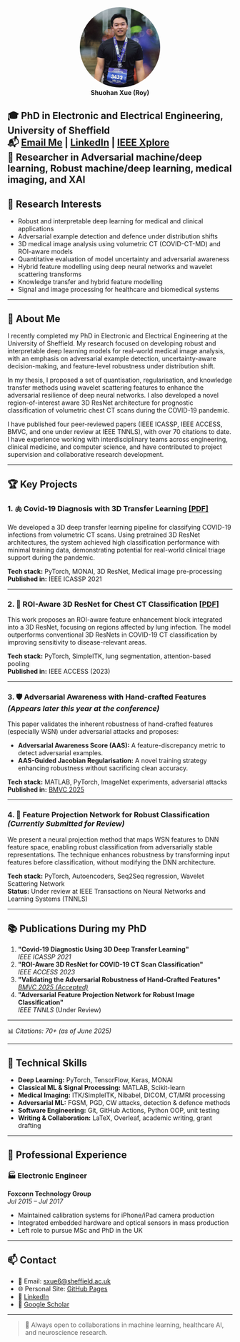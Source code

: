 

<p align="center">
  <img src="xue_sh.jpg" alt="Shuohan Xue" width="180" height="180" style="border-radius: 50%;"><br>
  <b>Shuohan Xue (Roy)</b><br>
</p>

🎓 PhD in Electronic and Electrical Engineering, University of Sheffield  
📬 [Email Me](mailto:sxue6@sheffield.ac.uk) | [LinkedIn](https://www.linkedin.com/in/sxue07roy/) | [IEEE Xplore](https://ieeexplore.ieee.org/author/37088931505)  
🧠 Researcher in Adversarial machine/deep learning, Robust machine/deep learning, medical imaging, and XAI  
---


## 🔬 Research Interests

- Robust and interpretable deep learning for medical and clinical applications  
- Adversarial example detection and defence under distribution shifts  
- 3D medical image analysis using volumetric CT (COVID-CT-MD) and ROI-aware models  
- Quantitative evaluation of model uncertainty and adversarial awareness  
- Hybrid feature modelling using deep neural networks and wavelet scattering transforms  
- Knowledge transfer and hybrid feature modelling  
- Signal and image processing for healthcare and biomedical systems


---

## 📄 About Me

I recently completed my PhD in Electronic and Electrical Engineering at the University of Sheffield. My research focused on developing robust and interpretable deep learning models for real-world medical image analysis, with an emphasis on adversarial example detection, uncertainty-aware decision-making, and feature-level robustness under distribution shift.

In my thesis, I proposed a set of quantisation, regularisation, and knowledge transfer methods using wavelet scattering features to enhance the adversarial resilience of deep neural networks. I also developed a novel region-of-interest aware 3D ResNet architecture for prognostic classification of volumetric chest CT scans during the COVID-19 pandemic.

I have published four peer-reviewed papers (IEEE ICASSP, IEEE ACCESS, BMVC, and one under review at IEEE TNNLS), with over 70 citations to date. I have experience working with interdisciplinary teams across engineering, clinical medicine, and computer science, and have contributed to project supervision and collaborative research development.


---

## 🏆 Key Projects

### 1. 🫁 Covid-19 Diagnosis with 3D Transfer Learning [[PDF]](./Covid-19_Diagnostic_Using_3d_Deep_Transfer_Learning_for_Classification_of_Volumetric_Computerised_Tomography_Chest_Scans.pdf)

We developed a 3D deep transfer learning pipeline for classifying COVID-19 infections from volumetric CT scans. Using pretrained 3D ResNet architectures, the system achieved high classification performance with minimal training data, demonstrating potential for real-world clinical triage support during the pandemic.

**Tech stack:** PyTorch, MONAI, 3D ResNet, Medical image pre-processing  
**Published in:** IEEE ICASSP 2021

---

### 2. 🧠 ROI-Aware 3D ResNet for Chest CT Classification [[PDF]](./Region-of-Interest_Aware_3D_ResNet_for_Classification_of_COVID-19_Chest_Computerised_Tomography_Scans.pdf)

This work proposes an ROI-aware feature enhancement block integrated into a 3D ResNet, focusing on regions affected by lung infection. The model outperforms conventional 3D ResNets in COVID-19 CT classification by improving sensitivity to disease-relevant areas.

**Tech stack:** PyTorch, SimpleITK, lung segmentation, attention-based pooling  
**Published in:** IEEE ACCESS (2023)

---

### 3. 🛡️ Adversarial Awareness with Hand-crafted Features *(Appears later this year at the conference)*

This paper validates the inherent robustness of hand-crafted features (especially WSN) under adversarial attacks and proposes:
- **Adversarial Awareness Score (AAS):** A feature-discrepancy metric to detect adversarial examples.
- **AAS-Guided Jacobian Regularisation:** A novel training strategy enhancing robustness without sacrificing clean accuracy.

**Tech stack:** MATLAB, PyTorch, ImageNet experiments, adversarial attacks
**Published in:** [BMVC 2025](https://bmvc2025.bmva.org/)

---

### 4. 🔄 Feature Projection Network for Robust Classification *(Currently Submitted for Review)*

We present a neural projection method that maps WSN features to DNN feature space, enabling robust classification from adversarially stable representations. The technique enhances robustness by transforming input features before classification, without modifying the DNN architecture.

**Tech stack:** PyTorch, Autoencoders, Seq2Seq regression, Wavelet Scattering Network  
**Status:** Under review at IEEE Transactions on Neural Networks and Learning Systems (TNNLS)

---

## 📚 Publications During my PhD

1. **"Covid-19 Diagnostic Using 3D Deep Transfer Learning"**  
   _IEEE ICASSP 2021_  
2. **"ROI-Aware 3D ResNet for COVID-19 CT Scan Classification"**  
   _IEEE ACCESS 2023_  
3. **"Validating the Adversarial Robustness of Hand-Crafted Features"**  
   _[BMVC 2025 (Accepted)](https://bmvc2025.bmva.org/)_
4. **"Adversarial Feature Projection Network for Robust Image Classification"**  
   _IEEE TNNLS_ (Under Review)

---

📊 *Citations: 70+ (as of June 2025)*

---

## 🧰 Technical Skills

- **Deep Learning:** PyTorch, TensorFlow, Keras, MONAI  
- **Classical ML & Signal Processing:** MATLAB, Scikit-learn  
- **Medical Imaging:** ITK/SimpleITK, Nibabel, DICOM, CT/MRI processing  
- **Adversarial ML:** FGSM, PGD, CW attacks, detection & defence methods  
- **Software Engineering:** Git, GitHub Actions, Python OOP, unit testing  
- **Writing & Collaboration:** LaTeX, Overleaf, academic writing, grant drafting  

---

## 💼 Professional Experience

### 🏭 Electronic Engineer  
**Foxconn Technology Group**  
*Jul 2015 – Jul 2017*  
- Maintained calibration systems for iPhone/iPad camera production  
- Integrated embedded hardware and optical sensors in mass production  
- Left role to pursue MSc and PhD in the UK

---

## 📫 Contact

- 📧 Email: sxue6@sheffield.ac.uk  
- 🌐 Personal Site: [GitHub Pages](https://github.com/lestrance/RoyXue07)  
- 🔗 [LinkedIn](https://www.linkedin.com/in/sxue07roy/)  
- 🧪 [Google Scholar](https://scholar.google.com)

---

> 📍 Always open to collaborations in machine learning, healthcare AI, and neuroscience research.
